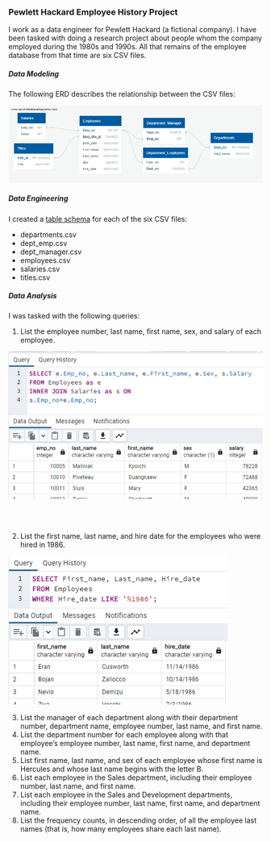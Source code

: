 ### Pewlett Hackard Employee History Project

I work as a data engineer for Pewlett Hackard (a fictional company). I have
been tasked with doing a research project about people whom the company
employed during the 1980s and 1990s. All that remains of the employee database
from that time are six CSV files.

##### Data Modeling
The following ERD describes the relationship between the CSV files:

![employee_db_erd](EmployeeSQL/employee_db_erd.png)

##### Data Engineering
I created a [table schema](EmployeeSQL/schema.sql) for each of the six CSV files:
* departments.csv 
* dept_emp.csv
* dept_manager.csv
* employees.csv
* salaries.csv
* titles.csv

##### Data Analysis
I was tasked with the following queries:
1. List the employee number, last name, first name, sex, and salary of
each employee.

![query1](Screenshots/query1.png)

<br />
<br />

2. List the first name, last name, and hire date for the employees who
were hired in 1986.

![query2](Screenshots/query2.png)

3. List the manager of each department along with their department
number, department name, employee number, last name, and first
name.
4. List the department number for each employee along with
that employee’s employee number, last name, first name, and
department name.
5. List first name, last name, and sex of each employee whose first
name is Hercules and whose last name begins with the letter B.
6. List each employee in the Sales department, including their
employee number, last name, and first name.
7. List each employee in the Sales and Development departments,
including their employee number, last name, first name, and
department name.
8. List the frequency counts, in descending order, of all the employee
last names (that is, how many employees share each last name).
